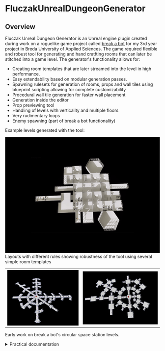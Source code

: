 # FluczakUnrealDungeonGenerator

## Overview

Fluczak Unreal Dungeon Generator is an Unreal engine plugin created during work on a roguelike game project called [break a bot](https://store.steampowered.com/app/3365860/Breakabot/) for my 3rd year project in Breda University of Applied Sciences. The game required flexible and robust tool for generating and hand cratfting rooms that can later be stitched into a game level. The generator's functionality allows for:

- Creating room templates that are later streamed into the level in high performance.
- Easy extendability based on modular generation passes.
- Spawning rulesets for generation of rooms, props and wall tiles using blueprint scripting allowing for complete customizability
- Procedural wall tile generation for faster wall placement
- Generation inside the editor 
- Prop previewing tool
- Handling of levels with verticality and multiple floors
- Very rudimentary loops
- Enemy spawning (part of break a bot functionality)

Example levels generated with the tool:

![](Procedural+level+generation+tool_files/GeneratedLayouts.gif)
Layouts with different rules showing robustness of the tool using several simple room templates

<table>
<tr>
<th>
<img src="Procedural+level+generation+tool_files/Circular station 2.png"/>
</th>
<th>
<img src="Procedural+level+generation+tool_files/Circular station 4.png"/>
</th>
</tr>
</table>

Early work on break a bot's circular space station levels.

<details>
<summary>Practical documentation</summary>
<p>The level generation uses main generator with its components (passes) to generate the level. Each pass is created in C++ and has a separate logic of what it does. . In order to spawn or modify the world the generation passes use <a href="#Procedurallevelgenerationtool-rules">rules</a> to define if an operation is possible- a rule is a blueprint script, with a function that returns a boolean (true if an operation can be completed, false if not).</p>
<p><img src="Procedural+level+generation+tool_files/image001.png" alt=""></p>
<p><img src="Procedural+level+generation+tool_files/image002.png" alt=""></p>
<p>Generator with its passes in the blueprint</p>
<p>Each pass has a priority (an integer) it defines the order in which the passes are executed, the ones with the lower priority go first, the ones with higher priority number go last.</p>
<p><img src="Procedural+level+generation+tool_files/image003.png" alt=""></p>
<p>Priority number in the generation pass</p>
<p>This is an overview of the generation algorithm used in our project. With it one should be able to become more familiar with the level generation algorithm and as an effect be able to create their own procedures, room templates and more.</p>
<h2 id="-room-templates-"><strong>Room templates</strong></h2>
<p>Room templates are the base of the generation- they are a blueprint deriving from an actor class. They define the shape of the room, as well as consist of multiple components that might be helpful for other generation passes (for example prop spawners). They can also have any other components attached to them, as well as general blueprint logic and events as any other actor would. For a room to be complete it also needs to be placed inside a level that can be later streamed into the level.</p>
<p><img src="Procedural+level+generation+tool_files/image004.png" alt=""><img src="Procedural+level+generation+tool_files/image005.png" alt=""></p>
<p>Example room template with its components (left side) resulting in generation of a room shown on the right side + an extra room coming out of the exit in the middle of the room. 

The most important components inside the room templates are:</p>
<h2 id="-room-exit-component-"><strong>Room Exit Component</strong></h2>
<p><strong><img src="Procedural+level+generation+tool_files/image006.png" alt=""></strong></p>
<p>Example Room Exit Component component inside the room template.</p>
<p>Defines where a next room can be placed from the room it is placed in. It is important for it to be rotated along the Z axis so that the red arrow points in the direction of which the next room will be spawned. Exit component&#39;s rotation also influences the rotation of the room that it spawns. Exit component also is defined by a bounding box, within it, no wall tiles will be spawned during wall generation pass. A room can have multiple exit components assigned. </p>
<p>Each room exit component also contains a list of <strong><a href="#Procedurallevelgenerationtool-rules">Room With Rules Objects</a> -</strong> when the level is generated each object assigned to the list will be checked if the rules are satisfied, if they are and there are no overlaps with other rooms, the room assigned to the object will be spawned in the place of the exit. The rooms are checked from top to bottom, which means that if the rules of the first room are satisfied, another room will not be checked and the first one will be spawned within the level.</p>
<p><img src="Procedural+level+generation+tool_files/image007.png" alt=""></p>
<h2 id="-room-entrance-component-"><strong>Room Entrance Component</strong></h2>
<p><strong><img src="Procedural+level+generation+tool_files/image008.png" alt=""></strong></p>
<p>Defines room&#39;s root position, the entrance position will always be the same as the position of the exit that spawns the room. <strong>Important: Room Entrance&#39;s position should be placed right on the edge of the floor or slightly inside of it to keep seamless room connections.</strong></p>
<h2 id="-room-bounds-component-"><strong>Room Bounds Component</strong></h2>
<p><strong><img src="Procedural+level+generation+tool_files/image009.png" alt=""></strong></p>
<p>Defines collision bounds of the room inside generation, important, as it is the only thing preventing the room from overlapping when the level is generated. Every room can have multiple room bounds components which allows for more interesting room shapes with high fidelity collisions. In the future it will also be used for detecting if the player entered a room. The main values that can be edited for this component are: <strong>position, scale, box extent, rotation</strong></p>
<p><strong><img src="Procedural+level+generation+tool_files/image010.png" alt=""></strong></p>
<p>Example overlap checks performed by room bounds components while generating the level</p>
<h2 id="-scattered-enemy-spawner-controller-"><strong>Scattered Enemy Spawner Controller</strong></h2>
<p>Enemies can be spawned via ScatteredEnemySpawnerController. It is a bounding box in which we can determine how many enemies of which grade/size we can spawn:</p>
<p><img src="Procedural+level+generation+tool_files/image011.png" alt=""></p>
<p>To determine which enemies can be spawned in total within the level we do it inside a data table with a row type set to Enemy Table Row that should be assigned to an enemy generation pass inside our main generator:</p>
<p><img src="Procedural+level+generation+tool_files/image012.png" alt=""></p>
<p><img src="Procedural+level+generation+tool_files/image013.png" alt=""></p>
<p>Here we can assign:</p>
<ul>
<li>actor to be spawned</li>
<li>the grade of the enemy</li>
<li>A rule instance determining how many enemies are spawned per level of this given type</li>
</ul>
<p>If everything is done correctly the spawners should generate enemies inside their bounds and when a certain amount of enemies is reached the enemies stop spawning.</p>
<h2 id="-room-floor-component-"><strong>Room Floor Component</strong></h2>
<p>A static mesh component with extra functionality- it calculates and stores vertices of a mesh provided, is used inside a wall generation pass, the walls will be placed along the top edges of the mesh assigned to the component. Every room can have multiple overlapping floor components, which allows for more interesting shape of the room. <strong>Important: room floor component should have as little vertices as possible (no bevels, no rounded edges), it should only define a rough shape of the floor, as well as hidden in the game and some more detailed mesh can be placed in its place.</strong></p>
<p><strong><img src="Procedural+level+generation+tool_files/image014.png" alt=""></strong></p>
<p>Example of multiple floor components placed inside a room template.</p>
<p><strong>Prop Spawner Component</strong></p>
<p><strong><img src="Procedural+level+generation+tool_files/image015.png" alt=""></strong></p>
<p>A prop spawner component is used to define a position in which a prop is going to be spawned inside a level. It has a box extent for initial collision checking, as well as prop overlap checking (an actor with bounds bigger than the prop spawner cannot be spawned, also a prop cannot overlap with walls and other props. It uses a list of <strong>Prop With Rules</strong> Objects, where it checks one by one if the rules have been satisfied, if so, the first object with satisfied rule check will be spawned if it doesn&#39;t overlap with the environment and other props, as well as is within the bounds of the prop spawner.</p>
<hr>
<h2 id="-rule-objects-"><strong>Rule objects</strong></h2>
<p>Each object that can be spawned inside the level (room, prop, wall tile) has its own <strong>object with rules</strong> class, which is a data asset containing a reference to an object we want to spawn and a list of <strong>rules</strong> to spawn them. We can create the rule objects like so: </p>
<p><img src="Procedural+level+generation+tool_files/image016.png" alt=""><img src="Procedural+level+generation+tool_files/image017.png" alt=""></p>
<p>After that we can assign our object inside the data asset and assign it to an object that requires it (whether it&#39;s an exit for rooms, a prop spawner with a prop or wall generation pass for walls).</p>
<p><img src="Procedural+level+generation+tool_files/image018.png" alt=""></p>
<p>Example room with rules data asset instance ready to be assigned to a door component inside a room. <strong>Worth noting: there might be multiple rule data assets assigned to the list, then, the rules are satisfied only if ALL of the rules return true.</strong></p>
<h2 id="-rules-"><strong>Rules</strong></h2>
<p><strong>Step 1: creating the base</strong></p>
<p>For rules to assign and create their instances we first need to define a base rule blueprint:</p>
<p><img src="Procedural+level+generation+tool_files/image019.png" alt=""></p>
<p><img src="Procedural+level+generation+tool_files/image020.png" alt=""></p>
<p>We should derive rules for the correct object type, it matters, as for example rules for props cannot be used for rooms, etc.</p>
<p>Then when we create a blueprint class for a rules blueprint, we need to override its <strong>CheckRules</strong> method with our custom rules, by default the function will always return true.</p>
<p><img src="Procedural+level+generation+tool_files/image021.png" alt=""></p>
<p><img src="Procedural+level+generation+tool_files/image022.png" alt=""></p>
<p>The most important part of this is making sure that ReturnValue is always returned and defines if an object can be placed correctly (true if an object can be placed, false if not).</p>
<p><strong>Step 2: creating the instance</strong></p>
<p>The instance of the rule can be created in the same way as the instance of the <strong>Object With Rules:</strong></p>
<p><strong><img src="Procedural+level+generation+tool_files/image023.png" alt=""></strong></p>
<p> After pressing &#39;select&#39; we have created a rule data asset that can be added to the <strong>Object With Rules</strong> that defines the rules of placing an object inside the game world during the level generation.</p>

</details>


